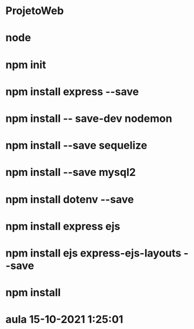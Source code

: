 # ProjetoWeb
# node
# npm init
# npm install express --save
# npm install -- save-dev nodemon
# npm install --save sequelize
# npm install --save mysql2
# npm install dotenv --save
# npm install express ejs
# npm install ejs express-ejs-layouts --save
# npm install

# aula 15-10-2021 1:25:01